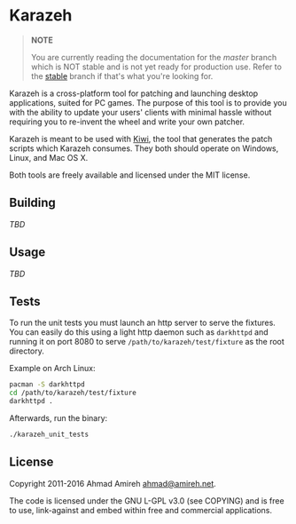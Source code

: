 # Karazeh

> **NOTE**
> 
> You are currently reading the documentation for the _master_ branch which
> is NOT stable and is not yet ready for production use. Refer to the 
> [stable](https://github.com/amireh/Karazeh/tree/stable) branch if that's
> what you're looking for.

Karazeh is a cross-platform tool for patching and launching desktop applications, suited for PC games. The purpose of this tool is to provide you with the ability to update your users' clients with minimal hassle without requiring you to re-invent the wheel and write your own patcher.

Karazeh is meant to be used with [Kiwi](https://github.com/amireh/Kiwi), the tool that generates the patch scripts which Karazeh consumes. They both should operate on Windows, Linux, and Mac OS X.

Both tools are freely available and licensed under the MIT license.

## Building

_TBD_

## Usage

_TBD_

## Tests

To run the unit tests you must launch an http server to serve the fixtures. You can
easily do this using a light http daemon such as `darkhttpd` and running it
on port 8080 to serve `/path/to/karazeh/test/fixture` as the root directory.

Example on Arch Linux:

```bash
pacman -S darkhttpd
cd /path/to/karazeh/test/fixture
darkhttpd .
```

Afterwards, run the binary:

```bash
./karazeh_unit_tests
```

## License

Copyright 2011-2016 Ahmad Amireh <ahmad@amireh.net>.

The code is licensed under the GNU L-GPL v3.0 (see COPYING) and is free to use,
link-against and embed within free and commercial applications.